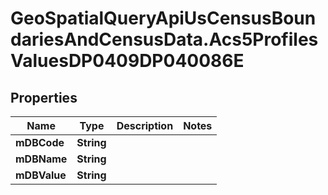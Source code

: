 # GeoSpatialQueryApiUsCensusBoundariesAndCensusData.Acs5ProfilesValuesDP0409DP040086E

## Properties

Name | Type | Description | Notes
------------ | ------------- | ------------- | -------------
**mDBCode** | **String** |  | 
**mDBName** | **String** |  | 
**mDBValue** | **String** |  | 


